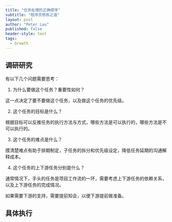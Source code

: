 ```yaml
---
title: "任务处理的正确顺序"
subtitle: "程序员修炼之道"
layout: post
author: "Peter Lau"
published: false
header-style: text
tags:
  - Growth 
---
```



## 调研研究

有以下几个问题需要思考：

1. 为什么要做这个任务？重要性如何？

这一点决定了要不要做这个任务，以及做这个任务的优先级。

2. 这个任务的目标是什么？

根据目标可以反推任务的执行方法与方式，哪些方法是可以执行的，哪些方法是不可以执行的。

3. 这个任务的难点是什么？

摸清楚难点有助于排期制定，子任务的拆分和优先级设定，降低任务延期的沟通解释成本。

4. 这个任务的上下游任务分别是什么？


通常情况下，手头的任务是项目工作流的一环，需要考虑上下游任务的依赖关系，以及上下游任务的完成情况。

如果需要下游的支持，需要提前知会，以便下游提前做准备。

## 具体执行
